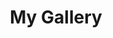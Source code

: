 ---
title: My Gallery
linktitle: Home
description: My Gallery Collection
#lastmod: 2023-07-05
featured_image: features.JPG # default: first image in this directory
# featured_image on the home page is used for OpenGraph cards, etc.

# sub-galleries on list pages are sorted by date and weight (descending)
---
